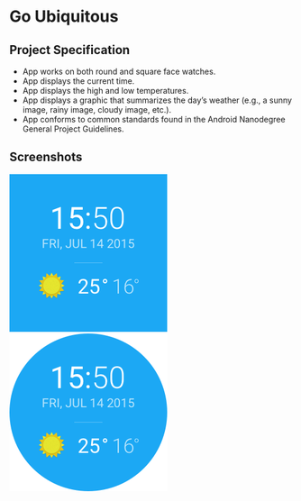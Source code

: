 # Go Ubiquitous

## Project Specification

* App works on both round and square face watches.
* App displays the current time.
* App displays the high and low temperatures.
* App displays a graphic that summarizes the day’s weather (e.g., a sunny image, rainy image, cloudy image, etc.).
* App conforms to common standards found in the Android Nanodegree General Project Guidelines.

## Screenshots
<img src=https://github.com/DamanSingh4321/Go-Ubiquitous/blob/master/screenshots/image1.png/>
<img src=https://github.com/DamanSingh4321/Go-Ubiquitous/blob/master/screenshots/image2.png/>
